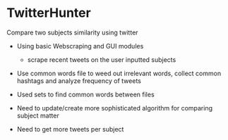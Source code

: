 # TwitterHunter
Compare two subjects similarity using twitter

- Using basic Webscraping and GUI modules
  - scrape recent tweets on the user inputted subjects
  
- Use common words file to weed out irrelevant words, collect common hashtags and analyze frequency of tweets
- Used sets to find common words between files

  
- Need to update/create more sophisticated algorithm for comparing subject matter
- Need to get more tweets per subject
